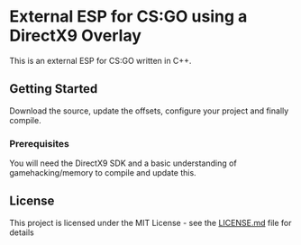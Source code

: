 # External ESP for CS:GO using a DirectX9 Overlay

This is an external ESP for CS:GO written in C++.

## Getting Started

Download the source, update the offsets, configure your project and finally compile.

### Prerequisites

You will need the DirectX9 SDK and a basic understanding of gamehacking/memory to compile and update this.

## License

This project is licensed under the MIT License - see the [LICENSE.md](LICENSE.md) file for details

